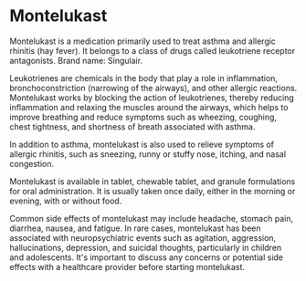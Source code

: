 # Montelukast

Montelukast is a medication primarily used to treat asthma and allergic rhinitis (hay fever). It belongs to a class of drugs called leukotriene receptor antagonists. Brand name: Singulair.

Leukotrienes are chemicals in the body that play a role in inflammation, bronchoconstriction (narrowing of the airways), and other allergic reactions. Montelukast works by blocking the action of leukotrienes, thereby reducing inflammation and relaxing the muscles around the airways, which helps to improve breathing and reduce symptoms such as wheezing, coughing, chest tightness, and shortness of breath associated with asthma.

In addition to asthma, montelukast is also used to relieve symptoms of allergic rhinitis, such as sneezing, runny or stuffy nose, itching, and nasal congestion.

Montelukast is available in tablet, chewable tablet, and granule formulations for oral administration. It is usually taken once daily, either in the morning or evening, with or without food.

Common side effects of montelukast may include headache, stomach pain, diarrhea, nausea, and fatigue. In rare cases, montelukast has been associated with neuropsychiatric events such as agitation, aggression, hallucinations, depression, and suicidal thoughts, particularly in children and adolescents. It's important to discuss any concerns or potential side effects with a healthcare provider before starting montelukast.